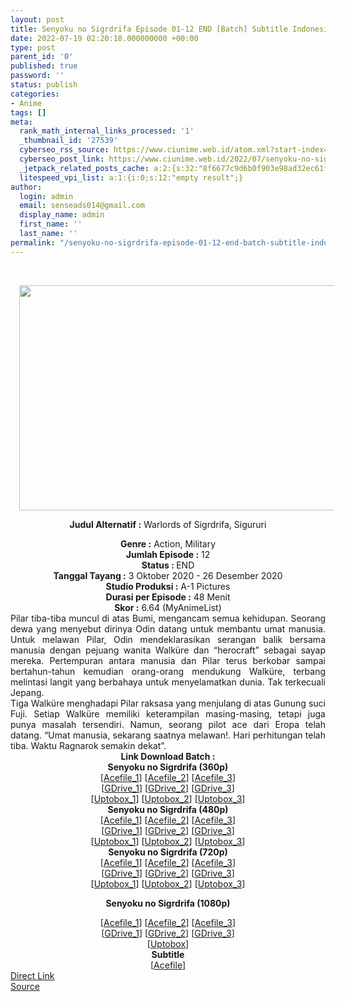 ```yaml
---
layout: post
title: Senyoku no Sigrdrifa Episode 01-12 END [Batch] Subtitle Indonesia
date: 2022-07-19 02:20:18.000000000 +00:00
type: post
parent_id: '0'
published: true
password: ''
status: publish
categories:
- Anime
tags: []
meta:
  rank_math_internal_links_processed: '1'
  _thumbnail_id: '27539'
  cyberseo_rss_source: https://www.ciunime.web.id/atom.xml?start-index=1
  cyberseo_post_link: https://www.ciunime.web.id/2022/07/senyoku-no-sigrdrifa-episode-01-12-end.html
  _jetpack_related_posts_cache: a:2:{s:32:"8f6677c9d6b0f903e98ad32ec61f8deb";a:2:{s:7:"expires";i:1658243288;s:7:"payload";a:3:{i:0;a:1:{s:2:"id";i:27449;}i:1;a:1:{s:2:"id";i:27300;}i:2;a:1:{s:2:"id";i:27518;}}}s:32:"37550b67d263a3ce789993dc25046c5f";a:2:{s:7:"expires";i:1658279289;s:7:"payload";a:6:{i:0;a:1:{s:2:"id";i:27449;}i:1;a:1:{s:2:"id";i:27300;}i:2;a:1:{s:2:"id";i:27518;}i:3;a:1:{s:2:"id";i:27374;}i:4;a:1:{s:2:"id";i:27542;}i:5;a:1:{s:2:"id";i:27224;}}}}
  litespeed_vpi_list: a:1:{i:0;s:12:"empty result";}
author:
  login: admin
  email: senseads014@gmail.com
  display_name: admin
  first_name: ''
  last_name: ''
permalink: "/senyoku-no-sigrdrifa-episode-01-12-end-batch-subtitle-indonesia/"
---
```

<p>&nbsp;</p>
<div style="text-align: center;">
<div style="text-align: left;">
<div class="separator" style="clear: both; text-align: center;"></div>
</div>
<div class="separator" style="clear: both; text-align: center;"><a href="https://1.bp.blogspot.com/-2AEnKunsmM0/X3qSgNrjVAI/AAAAAAAAeUo/dF-0ro_7ndUdfyrREA9e1N9yNDM9CD8yQCLcBGAsYHQ/s1280/Senyoku%2Bno%2BSigrdrifa.jpg" style="margin-left: 1em; margin-right: 1em;"><img border="0" data-original-height="720" data-original-width="1280" height="360" src="{{ site.baseurl }}/assets/2022/07/Senyoku%2Bno%2BSigrdrifa.jpg" width="640" /></a></div>
<p><b>Judul</b><b><b> Alternatif</b> :</b> Warlords of Sigrdrifa,&nbsp;Sigururi</div>
<div style="text-align: center;"><b><b>Genre :</b></b> Action, Military</div>
<div style="text-align: center;"><b>Jumlah Episode :</b> 12<br /><b>Status : </b>END<br /><b>Tanggal Tayang :</b> 3 Oktober 2020&nbsp;- 26 Desember 2020<br /><b>Studio Produksi :</b> A-1 Pictures<br /><b>Durasi per Episode :</b> 48 Menit</div>
<div style="text-align: center;"><b>Skor :</b> 6.64 (MyAnimeList)</div>
<div style="text-align: center;"></div>
<div style="text-align: justify;">
<div>Pilar tiba-tiba muncul di atas Bumi, mengancam semua kehidupan. Seorang dewa yang menyebut dirinya Odin datang untuk membantu umat manusia. Untuk melawan Pilar, Odin mendeklarasikan serangan balik bersama manusia dengan pejuang wanita Walküre dan “herocraft” sebagai sayap mereka. Pertempuran antara manusia dan Pilar terus berkobar sampai bertahun-tahun kemudian orang-orang mendukung Walküre, terbang melintasi langit yang berbahaya untuk menyelamatkan dunia. Tak terkecuali Jepang.</div>
<div></div>
<div>Tiga Walküre menghadapi Pilar raksasa yang menjulang di atas Gunung suci Fuji. Setiap Walküre memiliki keterampilan masing-masing, tetapi juga punya masalah tersendiri. Namun, seorang pilot ace dari Eropa telah datang. “Umat manusia, sekarang saatnya melawan!. Hari perhitungan telah tiba. Waktu Ragnarok semakin dekat”.</div>
</div>
<div style="text-align: justify;"></div>
<div style="text-align: justify;"></div>
<div style="text-align: center;">
<div><b>Link Download Batch :</b></div>
<div>
<div><b>Senyoku no Sigrdrifa&nbsp;(360p)</b></div>
</div>
<div>
<div>[<a href="https://acefile.co/f/49253097/kusonime-azuzu-punyaku-bd-360p-rar" target="_blank" rel="noopener">Acefile_1</a>] [<a href="https://acefile.co/f/73030318/wibudesu-pertempuran-pilar-langit-dan-manusia-bd-360p-rar" target="_blank" rel="noopener">Acefile_2</a>] [<a href="https://acefile.co/f/34323174/animebatchs-net-azuzu-punyaku-360p-rar" target="_blank" rel="noopener">Acefile_3</a>]</div>
<div>[<a href="https://drive.google.com/uc?export=download&amp;id=14ojhdlYgzRrFxVOyJK_Xfgz0pChAQrAv" target="_blank" rel="noopener">GDrive_1</a>] [<a href="https://drive.google.com/uc?id=1u-hbyQaVnmYqAR8qpx6EK5tiy_-0g1LT" target="_blank" rel="noopener">GDrive_2</a>] [<a href="https://drive.google.com/u/0/uc?id=1eMnwCXvrd75e7ReakW29q3R1ykdpN2yU&amp;export=download" target="_blank" rel="noopener">GDrive_3</a>]</div>
<div>[<a href="https://uptobox.com/w6oci18u1lr2" target="_blank" rel="noopener">Uptobox_1</a>] [<a href="https://uptobox.com/7tkvnqelin8h" target="_blank" rel="noopener">Uptobox_2</a>] [<a href="https://uptobox.com/d84ngo2xppmc" target="_blank" rel="noopener">Uptobox_3</a>]</div>
</div>
<div></div>
<div><b>Senyoku no Sigrdrifa&nbsp;(480p)</b>
<div>
<div>[<a href="https://acefile.co/f/49253100/kusonime-azuzu-punyaku-bd-480p-rar" target="_blank" rel="noopener">Acefile_1</a>] [<a href="https://acefile.co/f/73030319/wibudesu-pertempuran-pilar-langit-dan-manusia-bd-480p-rar" target="_blank" rel="noopener">Acefile_2</a>] [<a href="https://acefile.co/f/34323178/animebatchs-net-azuzu-punyaku-480p-rar" target="_blank" rel="noopener">Acefile_3</a>]</div>
<div>[<a href="https://drive.google.com/uc?export=download&amp;id=1i1iq-nyQgF9XO1y6EOFIKFBLxBg3xCUM" target="_blank" rel="noopener">GDrive_1</a>] [<a href="https://drive.google.com/uc?id=1-upYEsziWEqHu3EIC2SRpLn_KwPviiRc" target="_blank" rel="noopener">GDrive_2</a>] [<a href="https://drive.google.com/u/0/uc?id=1wZqzB6VqOUMCqldBHZPINMzDXv2QEDK_&amp;export=download" target="_blank" rel="noopener">GDrive_3</a>]</div>
<div>[<a href="https://uptobox.com/aa8fc7zglktn" target="_blank" rel="noopener">Uptobox_1</a>] [<a href="https://uptobox.com/8argygap650f" target="_blank" rel="noopener">Uptobox_2</a>] [<a href="https://uptobox.com/5k2n1whumd42" target="_blank" rel="noopener">Uptobox_3</a>]</div>
</div>
</div>
<div></div>
<div><b>Senyoku no Sigrdrifa&nbsp;(720p)</b>
<div>
<div>[<a href="https://acefile.co/f/49253103/kusonime-azuzu-punyaku-bd-720p-rar" target="_blank" rel="noopener">Acefile_1</a>] [<a href="https://acefile.co/f/73030322/wibudesu-pertempuran-pilar-langit-dan-manusia-bd-720p-rar" target="_blank" rel="noopener">Acefile_2</a>] [<a href="https://acefile.co/f/34323182/animebatchs-net-azuzu-punyaku-720p-rar" target="_blank" rel="noopener">Acefile_3</a>]</div>
<div>[<a href="https://drive.google.com/uc?export=download&amp;id=1KCtn54al5XpevAK9zjyDnfdj000W0yCx" target="_blank" rel="noopener">GDrive_1</a>] [<a href="https://drive.google.com/uc?id=1v-4HdUGVoQOGkOVZ5kAWg43vQnL3-RwG" target="_blank" rel="noopener">GDrive_2</a>] [<a href="https://drive.google.com/u/0/uc?id=1ejtTflH2te7sCwJoByylM0mzgMTks-zV&amp;export=download" target="_blank" rel="noopener">GDrive_3</a>]</div>
<div>[<a href="https://uptobox.com/4ojsq65529ad" target="_blank" rel="noopener">Uptobox_1</a>] [<a href="https://uptobox.com/w1dlhuxwkvql" target="_blank" rel="noopener">Uptobox_2</a>] [<a href="https://uptobox.com/erj4pd8qu50l" target="_blank" rel="noopener">Uptobox_3</a>]</div>
</div>
<p><b>Senyoku no Sigrdrifa (1080p)</b>
<div>[<a href="https://acefile.co/f/49253107/kusonime-azuzu-punyaku-bd-1080p-rar" target="_blank" rel="noopener">Acefile_1</a>] [<a href="https://acefile.co/f/73030327/wibudesu-pertempuran-pilar-langit-dan-manusia-bd-1080p-rar" target="_blank" rel="noopener">Acefile_2</a>] [<a href="https://acefile.co/f/34323173/animebatchs-net-azuzu-punyaku-1080p-rar" target="_blank" rel="noopener">Acefile_3</a>]</div>
<div>[<a href="https://drive.google.com/uc?export=download&amp;id=1gv_z2Iy9Jw8nelwXoprUAaa39SK0Hep7" target="_blank" rel="noopener">GDrive_1</a>] [<a href="https://drive.google.com/uc?id=1a-OCdto_Cy-a6NwBGF6psj6y_rigGttG" target="_blank" rel="noopener">GDrive_2</a>] [<a href="https://drive.google.com/u/0/uc?id=1uERxoTvRcxDBObR8avdeBvK5TOFXwyTA&amp;export=download" target="_blank" rel="noopener">GDrive_3</a>]</div>
<div>[<a href="https://uptobox.com/gnwc57g4k5u7" target="_blank" rel="noopener">Uptobox</a>]</div>
<div></div>
<div>
<div><b>Subtitle</b></div>
<div>[<a href="https://acefile.co/f/49253109/kusonime-azuzu-punyaku-bd-fontsubs-rar" target="_blank" rel="noopener">Acefile</a>]</div>
</div>
</div>
</div>
<div style="text-align: center;"></div>
<link rel="stylesheet" href="https://cdnjs.cloudflare.com/ajax/libs/font-awesome/4.7.0/css/font-awesome.min.css" />
<div class="divbtn"> <a href="https://handymansurrender.com/fihup8buzv?key=94550f7ce39444073321dde3b8782f97" class="btn"><i class="fa fa-download"></i> Direct Link</a> <br /><a href="https://www.ciunime.web.id/2022/07/senyoku-no-sigrdrifa-episode-01-12-end.html">Source</a> </div>
